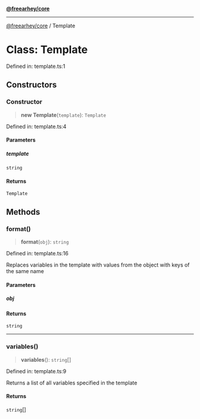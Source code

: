 [**@freearhey/core**](../README.md)

***

[@freearhey/core](../README.md) / Template

# Class: Template

Defined in: template.ts:1

## Constructors

### Constructor

> **new Template**(`template`): `Template`

Defined in: template.ts:4

#### Parameters

##### template

`string`

#### Returns

`Template`

## Methods

### format()

> **format**(`obj`): `string`

Defined in: template.ts:16

Replaces variables in the template with values from the object with keys of the same name

#### Parameters

##### obj

#### Returns

`string`

***

### variables()

> **variables**(): `string`[]

Defined in: template.ts:9

Returns a list of all variables specified in the template

#### Returns

`string`[]
